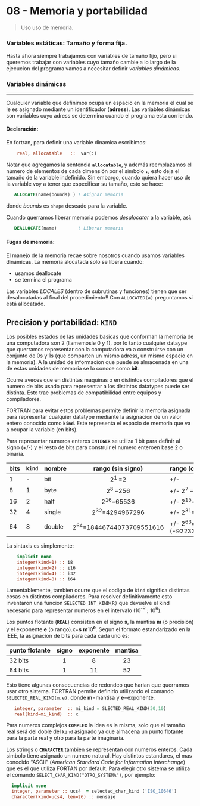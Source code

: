 # 08 - Memoria y portabilidad

> Uso uso de memoria.

### Variables estáticas: Tamaño y forma fija. 

Hasta ahora siempre trabajamos con variables de tamaño fijo, pero si queremos trabajar con variables cuyo tamaño cambie a lo largo de la ejecucion del programa vamos a necesitar definir *variables dinámicas*.

### Variables dinámicas
---
Cualquier variable que definimos ocupa un espacio en la memoria el cual se le es asignado mediante un identificador (**adress**). Las variables dinámicas son variables cuyo adress se determina cuando el programa esta corriendo.

#### Declaración:
En fortran, para definir una variable dinamica escribimos:

```fortran
    real, allocatable   ::  var(:)
```
Notar que agregamos la sentencia **`allocatable`**, y además reemplazamos el número de elementos de cada dimensión por el simbolo **`:`**, esto deja el tamaño de la variable indefinido. Sin embargo, cuando quiera hacer uso de la variable voy a tener que especificar su tamaño, esto se hace:

```fortran
   ALLOCATE(name(bounds) ) ! Asignar memoria
```
donde *bounds* es `shape` deseado para la variable.

Cuando querramos liberar memoria podemos *desalocatar* a la variable, así:

```fortran
   DEALLOCATE(name)        ! Liberar memoria
```

#### Fugas de memoria:
   El manejo de la memoria recae sobre nosotros cuando usamos variables dinámicas.
   La memoria alocatada solo se libera cuando:
  - usamos deallocate
  - se termina el programa

 Las variables *LOCALES* (dentro de subrutinas y funciones) tienen que ser desalocatadas al final del procedimiento!!
Con `ALLOCATED(a)` preguntamos si está allocatado.

## Precision y portabilidad: **`KIND`**

Los posibles estados de las unidades basicas que conforman la memoria de una computadora son 2 (llamemosle 0 y 1), por lo tanto cualquier dataype que querramos representar con la computadora va a construirse con un conjunto de 0s y 1s (que comparten un mismo adress, un mismo espacio en la memoria). A la unidad de informacion que puede se almacenada en una de estas unidades de memoria se lo conoce como **bit**.

Ocurre aveces que en distintas maquinas o en distintos compiladores que el numero de bits usado para representar a los distintos datatypes puede ser distinta. Esto trae problemas de compatibilidad entre equipos y compiladores. 

FORTRAN para evitar estos problemas permite definir la memoria asignada para representar cualquier datatype mediante la asignacion de un valor entero conocido como **`kind`**. Este representa el espacio de memoria que va a ocupar la variable (en bits).

Para representar numeros enteros **`INTEGER`** se utiliza 1 bit para definir al signo (+/-) y el resto de bits para construir el numero enteroen base 2 o binaria. 

|bits|**`kind`**|nombre | rango (sin signo)		    | rango (con signo)			                                                |
|:---|--------- |:------|:---------------------------------:  |:--------------------------------------------------------- |
|1   |	-       |bit	  |2<sup>1 </sup>=2		                  |+/-				    			                                      |
|8   |	1       |byte   |2<sup>8 </sup>=256 		              |+/- 2<sup>7 </sup>=(-128;127) 	    			                  |
|16  |	2       |half   |2<sup>16</sup>=65536 		            |+/- 2<sup>15</sup>=(-32768;32767) 		   		                |
|32  |	4       |single |2<sup>32</sup>=4294967296	          |+/- 2<sup>31</sup>=(-2147483648;2147489647)	 	            |
|64  |	8       |double |2<sup>64</sup>=18446744073709551616  |+/- 2<sup>63</sup>=(-9223372036854775808;922372036854775807) |

La sintaxis es simplemente:
```fortran
	implicit none
	integer(kind=1)	:: i8
	integer(kind=2)	:: i16
	integer(kind=4)	:: i32
	integer(kind=8)	:: i64
```
Lamentablemente, tambien ocurre que el codigo de `kind` significa distintas cosas en distintos compiladores. Para resolver definitivamente esto inventaron una funcion `SELECTED_INT_KIND(R)` que devuelve el kind necesario para representar numeros en el intervalo (10<sup>-R</sup> ; 10<sup>R</sup>).

Los puntos flotante (**`REAL`**) consisten en el signo **s**, la mantisa **m** (o precision) y el exponente **e** (o rango).x=<b>s</b> <b>m</b>10<sup><b>e</b></sup>. Segun el formato estandarizado en la IEEE, la asignacion de bits para cada cada uno es:

|punto flotante|signo|exponente|mantisa|
|:-------------|:---:|:-------:|:-----:|
|32 bits       |1    | 8       | 23    | 
|64 bits       |1    | 11      | 52    |

Esto tiene algunas consecuencias de redondeo que harian que querramos usar otro sistema. FORTRAN permite definirlo utilizando el comando `SELECTED_REAL_KIND(m,e)`. donde **m**=mantisa y **e**=exponente.

```fortran
   integer, parameter  :: mi_kind = SLECTED_REAL_KIND(30,10)
   real(kind=mi_kind)  :: x
```

Para numeros complejos **`COMPLEX`** la idea es la misma, solo que el tamaño real será del doble del `kind` asignado ya que almacena un punto flotante para la parte real y otro para la parte imaginaria.

Los strings o **`CHARACTER`** tambien se representan con numeros enteros. Cada simbolo tiene asignado un numero natural. Hay distintos estandares, el mas conocido “ASCII”  (*American Standard Code for Information Interchange*) que es el que utiliza FORTAN por default. Para elegir otro sistema se utiliza el comando `SELECT_CHAR_KIND("OTRO_SYSTEMA")`, por ejemplo:

```fortran
  implicit none
  integer, parameter :: ucs4  = selected_char_kind ('ISO_10646')
  character(kind=ucs4, len=26) :: mensaje
```
